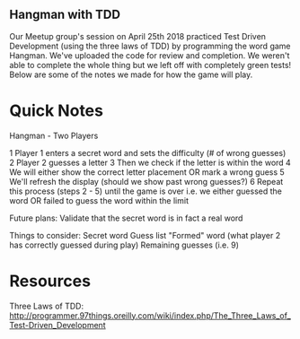 ## Hangman with TDD

Our Meetup group's session on April 25th 2018 practiced Test Driven Development (using the three laws of TDD) by programming the word game Hangman. We've uploaded the code for review and completion. We weren't able to complete the whole thing but we left off with completely green tests! Below are some of the notes we made for how the game will play.

# Quick Notes

Hangman - Two Players

1 Player 1 enters a secret word and sets the difficulty (# of wrong guesses)
2 Player 2 guesses a letter
3 Then we check if the letter is within the word
4 We will either show the correct letter placement OR mark a wrong guess
5 We'll refresh the display (should we show past wrong guesses?)
6 Repeat this process (steps 2 - 5) until the game is over
	i.e. we either guessed the word OR failed to guess the word within the limit

Future plans: Validate that the secret word is in fact a real word

Things to consider:
Secret word
Guess list
"Formed" word (what player 2 has correctly guessed during play)
Remaining guesses (i.e. 9)

# Resources

Three Laws of TDD: http://programmer.97things.oreilly.com/wiki/index.php/The_Three_Laws_of_Test-Driven_Development